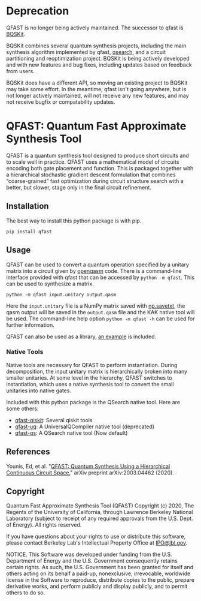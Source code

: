 # Deprecation

QFAST is no longer being actively maintained.  The successor to qfast is [BQSKit](https://github.com/BQSKit/bqskit).

BQSKit combines several quantum synthesis projects, including the main synthesis algorithm implemented by qfast, [qsearch](https://github.com/BQSKit/qsearch), and a circuit partitioning and reoptimization project. BQSKit is being actively developed and with new features and bug fixes, including updates based on feedback from users.

BQSKit does have a different API, so moving an existing project to BQSKit may take some effort. In the meantime, qfast isn't going anywhere, but is not longer actively maintained, will not receive any new features, and may not receive bugfix or compatability updates.

# QFAST: Quantum Fast Approximate Synthesis Tool

QFAST is a quantum synthesis tool designed to produce short circuits and to scale well in practice. QFAST uses a mathematical model of circuits encoding both gate placement and function. This is packaged together with a hierarchical stochastic gradient descent formulation that combines “coarse-grained” fast optimization during circuit structure search with a better, but slower, stage only in the final circuit refinement.

## Installation

The best way to install this python package is with pip.

```
pip install qfast
```

## Usage

QFAST can be used to convert a quantum operation specified by a unitary matrix into a circuit given by [openqasm](https://github.com/Qiskit/openqasm) code. There is a command-line interface provided with qfast that can be accessed by `python -m qfast`. This can be used to synthesize a matrix.

```
python -m qfast input.unitary output.qasm
```

Here the `input.unitary` file is a NumPy matrix saved with [np.savetxt](https://docs.scipy.org/doc/numpy/reference/generated/numpy.savetxt.html), the qasm output will be saved in the `output.qasm` file and the KAK native tool will be used. The command-line help option `python -m qfast -h` can be used for further information.

QFAST can also be used as a library, [an example](https://github.com/BQSKit/qfast/blob/master/examples/synthesize_qft4.py) is included.

### Native Tools

Native tools are necessary for QFAST to perform instantiation. During decomposition, the input unitary matrix is hierarchically broken into many smaller unitaries. At some level in the hierarchy, QFAST switches to instantiation, which uses a native synthesis tool to convert the small unitaries into native gates.

Included with this python package is the QSearch native tool. Here are some others:

- [qfast-qiskit](https://github.com/BQSKit/qfast-qiskit): Several qiskit tools
- [qfast-uq](https://github.com/BQSKit/qfast-uq): A UniversalQCompiler native tool (deprecated)
- [qfast-qs](https://github.com/BQSKit/qfast-qs): A QSearch native tool (Now default)

## References

Younis, Ed, et al. "[QFAST: Quantum Synthesis Using a Hierarchical Continuous Circuit Space.](https://arxiv.org/abs/2003.04462)" arXiv preprint arXiv:2003.04462 (2020).

## Copyright

Quantum Fast Approximate Synthesis Tool (QFAST) Copyright (c) 2020,
The Regents of the University of California, through Lawrence Berkeley
National Laboratory (subject to receipt of any required approvals from
the U.S. Dept. of Energy). All rights reserved.

If you have questions about your rights to use or distribute this software,
please contact Berkeley Lab's Intellectual Property Office at
IPO@lbl.gov.

NOTICE.  This Software was developed under funding from the U.S. Department
of Energy and the U.S. Government consequently retains certain rights.  As
such, the U.S. Government has been granted for itself and others acting on
its behalf a paid-up, nonexclusive, irrevocable, worldwide license in the
Software to reproduce, distribute copies to the public, prepare derivative 
works, and perform publicly and display publicly, and to permit others to do so.
